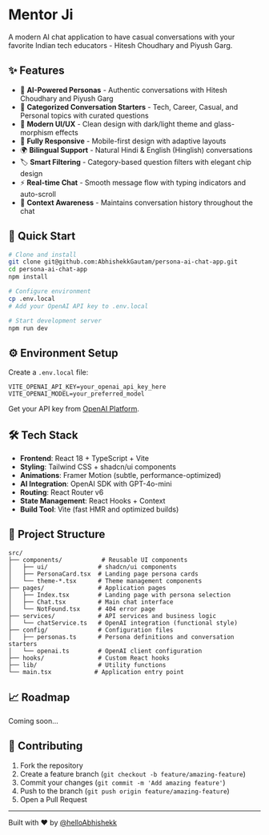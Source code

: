 # Mentor Ji

A modern AI chat application to have casual conversations with your favorite Indian tech educators - Hitesh Choudhary and Piyush Garg.

## ✨ Features

- 🤖 **AI-Powered Personas** - Authentic conversations with Hitesh Choudhary and Piyush Garg
- 💬 **Categorized Conversation Starters** - Tech, Career, Casual, and Personal topics with curated questions
- 🎨 **Modern UI/UX** - Clean design with dark/light theme and glass-morphism effects
- 📱 **Fully Responsive** - Mobile-first design with adaptive layouts
- 🌍 **Bilingual Support** - Natural Hindi & English (Hinglish) conversations
- 🏷️ **Smart Filtering** - Category-based question filters with elegant chip design
- ⚡ **Real-time Chat** - Smooth message flow with typing indicators and auto-scroll
- 🎯 **Context Awareness** - Maintains conversation history throughout the chat

## 🚀 Quick Start

```bash
# Clone and install
git clone git@github.com:AbhishekkGautam/persona-ai-chat-app.git
cd persona-ai-chat-app
npm install

# Configure environment
cp .env.local
# Add your OpenAI API key to .env.local

# Start development server
npm run dev
```

## ⚙️ Environment Setup

Create a `.env.local` file:

```env
VITE_OPENAI_API_KEY=your_openai_api_key_here
VITE_OPENAI_MODEL=your_preferred_model
```

Get your API key from [OpenAI Platform](https://platform.openai.com/api-keys).

## 🛠️ Tech Stack

- **Frontend**: React 18 + TypeScript + Vite
- **Styling**: Tailwind CSS + shadcn/ui components
- **Animations**: Framer Motion (subtle, performance-optimized)
- **AI Integration**: OpenAI SDK with GPT-4o-mini
- **Routing**: React Router v6
- **State Management**: React Hooks + Context
- **Build Tool**: Vite (fast HMR and optimized builds)

## 📁 Project Structure

```
src/
├── components/           # Reusable UI components
│   ├── ui/              # shadcn/ui components
│   ├── PersonaCard.tsx  # Landing page persona cards
│   └── theme-*.tsx      # Theme management components
├── pages/               # Application pages
│   ├── Index.tsx        # Landing page with persona selection
│   ├── Chat.tsx         # Main chat interface
│   └── NotFound.tsx     # 404 error page
├── services/            # API services and business logic
│   └── chatService.ts   # OpenAI integration (functional style)
├── config/              # Configuration files
│   ├── personas.ts      # Persona definitions and conversation starters
│   └── openai.ts        # OpenAI client configuration
├── hooks/               # Custom React hooks
├── lib/                 # Utility functions
└── main.tsx            # Application entry point
```

## 📈 Roadmap

Coming soon...

## 🤝 Contributing

1. Fork the repository
2. Create a feature branch (`git checkout -b feature/amazing-feature`)
3. Commit your changes (`git commit -m 'Add amazing feature'`)
4. Push to the branch (`git push origin feature/amazing-feature`)
5. Open a Pull Request

---

Built with ❤️ by [@helloAbhishekk](https://twitter.com/helloAbhishekk)
